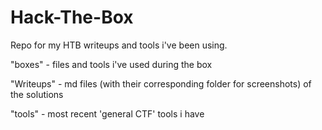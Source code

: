 # Hack-The-Box
Repo for my HTB writeups and tools i've been using.

"boxes" - files and tools i've used during the box

"Writeups" - md files (with their corresponding folder for screenshots) of the solutions

"tools" - most recent 'general CTF' tools i have
